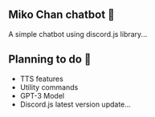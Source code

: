 ## Miko Chan chatbot 🤖
A simple chatbot using discord.js library...

## Planning to do 🎋
- TTS features
- Utility commands
- GPT-3 Model
- Discord.js latest version update...
